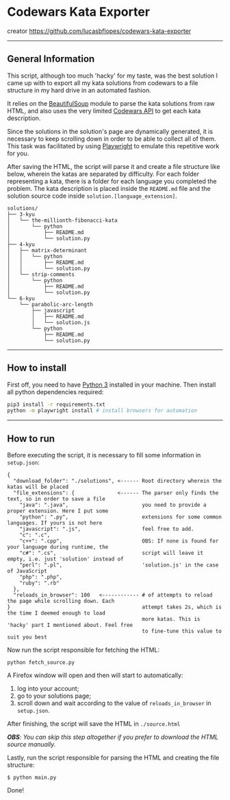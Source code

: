 # Codewars Kata Exporter

creator https://github.com/lucasbflopes/codewars-kata-exporter

___
## General Information

This script, although too much 'hacky' for my taste, was the best solution I came up with to export all my kata solutions from codewars to a file structure in my hard drive in an automated fashion.

It relies on the [BeautifulSoup](https://www.crummy.com/software/BeautifulSoup/) module to parse the kata solutions from raw HTML, and also uses the very limited [Codewars API](https://dev.codewars.com) to get each kata description.

Since the solutions in the solution's page are dynamically generated, it is necessary to keep scrolling down in order to be able to collect all of them. This task was facilitated by using [Playwright](https://playwright.dev) to emulate this repetitive work for you.

After saving the HTML, the script will parse it and create a file structure like below, wherein the katas are separated by difficulty. For each folder representing a kata, there is a folder for each language you completed the problem. The kata description is placed inside the `README.md` file and the solution source code inside `solution.[language_extension]`.

```
solutions/
├── 3-kyu
│   └── the-millionth-fibonacci-kata
│       └── python
│           ├── README.md
│           └── solution.py
├── 4-kyu
│   ├── matrix-determinant
│   │   └── python
│   │       ├── README.md
│   │       └── solution.py
│   └── strip-comments
│       └── python
│           ├── README.md
│           └── solution.py
└── 6-kyu
    └── parabolic-arc-length
        ├── javascript
        │   ├── README.md
        │   └── solution.js
        └── python
            ├── README.md
            └── solution.py
```

___
## How to install

First off, you need to have [Python 3](https://www.python.org/download/releases/3.0/) installed in your machine. Then install all python dependencies required:

```bash
pip3 install -r requirements.txt
python -m playwright install # install browsers for automation
```

___
## How to run

Before executing the script, it is necessary to fill some information in `setup.json`:

```
{
  "download_folder": "./solutions", <------ Root directory wherein the katas will be placed
  "file_extensions": {              <------ The parser only finds the text, so in order to save a file
    "java": ".java",                        you need to provide a proper extension. Here I put some
    "python": ".py",                        extensions for some common languages. If yours is not here 
    "javascript": ".js",                    feel free to add.
    "c": ".c",                              
    "c++": ".cpp",                          OBS: If none is found for your language during runtime, the
    "c#": ".cs",                            script will leave it empty, i.e. just 'solution' instead of
    "perl": ".pl",                          'solution.js' in the case of JavaScript
    "php": ".php",
    "ruby": ".rb"
  },
  "reloads_in_browser": 100   <------------ # of attempts to reload the page while scrolling down. Each
}                                           attempt takes 2s, which is the time I deemed enough to load
                                            more katas. This is 'hacky' part I mentioned about. Feel free
                                            to fine-tune this value to suit you best
```

Now run the script responsible for fetching the HTML:

`python fetch_source.py`

A Firefox window will open and then will start to automatically:
1. log into your account;
2. go to your solutions page;
3. scroll down and wait according to the value of `reloads_in_browser` in `setup.json`.

After finishing, the script will save the HTML in `./source.html`

***OBS**: You can skip this step altogether if you prefer to download the HTML source manually.*

Lastly, run the script responsible for parsing the HTML and creating the file structure:

`$ python main.py`

Done! 
